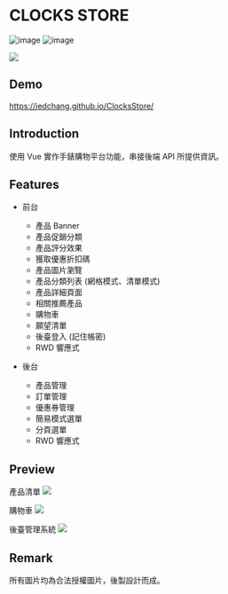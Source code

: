 # CLOCKS STORE

![image](https://img.shields.io/badge/Vue-exercise-41B883.svg) 
![image](https://img.shields.io/badge/SCSS-exercise-CD6799.svg)

![](https://images2.imgbox.com/18/63/j6WwFz1w_o.jpg)

## Demo
https://jedchang.github.io/ClocksStore/

## Introduction
使用 Vue 實作手錶購物平台功能，串接後端 API 所提供資訊。

## Features
- 前台
  - 產品 Banner
  - 產品促銷分類
  - 產品評分效果
  - 獲取優惠折扣碼
  - 產品圖片瀏覽
  - 產品分類列表 (網格模式、清單模式)
  - 產品詳細頁面
  - 相關推薦產品
  - 購物車
  - 願望清單
  - 後臺登入 (記住帳密)
  - RWD 響應式

- 後台
  - 產品管理
  - 訂單管理
  - 優惠券管理
  - 簡易模式選單
  - 分頁選單
  - RWD 響應式

## Preview

產品清單
![](https://images2.imgbox.com/52/6e/AXik6piI_o.jpg)

購物車
![](https://images2.imgbox.com/4e/da/D4djKiVH_o.jpg)

後臺管理系統
![](https://images2.imgbox.com/0d/a1/3VToj9fc_o.jpg)

## Remark
所有圖片均為合法授權圖片，後製設計而成。
